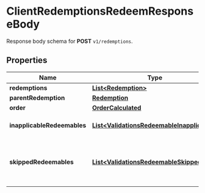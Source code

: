

# ClientRedemptionsRedeemResponseBody

Response body schema for **POST** `v1/redemptions`.

## Properties

| Name | Type | Description |
|------------ | ------------- | ------------- |
|**redemptions** | [**List&lt;Redemption&gt;**](Redemption.md) |  |
|**parentRedemption** | [**Redemption**](Redemption.md) |  |
|**order** | [**OrderCalculated**](OrderCalculated.md) |  |
|**inapplicableRedeemables** | [**List&lt;ValidationsRedeemableInapplicable&gt;**](ValidationsRedeemableInapplicable.md) | Lists validation results of each inapplicable redeemable. |
|**skippedRedeemables** | [**List&lt;ValidationsRedeemableSkipped&gt;**](ValidationsRedeemableSkipped.md) | Lists validation results of each redeemable. If a redeemable can be applied, the API returns &#x60;\&quot;status\&quot;: \&quot;APPLICABLE\&quot;&#x60;. |




